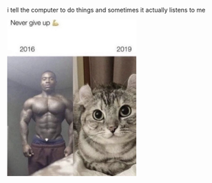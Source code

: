 i tell the computer to do things and sometimes it actually listens to me
<!--START_SECTION:update_image-->
<img src=https://raw.githubusercontent.com/sneakykestrel/sneakykestrel/main/.github/images/transformation.png height="" width="300" align=left alt=kitty />
<!--END_SECTION:update_image-->

